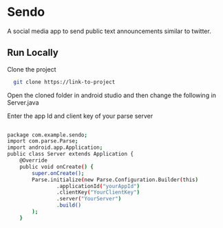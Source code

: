 
# Sendo

A social media app to send public text announcements similar to twitter.




## Run Locally

Clone the project

```bash
  git clone https://link-to-project
```

Open the cloned folder in android studio and then change the following in Server.java



Enter the app Id and client key of your parse server

```bash
    
package com.example.sendo;
import com.parse.Parse;
import android.app.Application;
public class Server extends Application {
    @Override
    public void onCreate() {
        super.onCreate();
        Parse.initialize(new Parse.Configuration.Builder(this)
                .applicationId("yourAppId")
                .clientKey("YourClientKey")
                .server("YourServer")
                .build()
        );
    }


  
  

  
